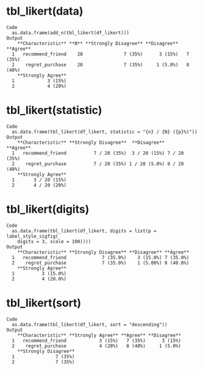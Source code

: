 # tbl_likert(data)

    Code
      as.data.frame(add_n(tbl_likert(df_likert)))
    Output
        **Characteristic** **N** **Strongly Disagree** **Disagree** **Agree**
      1   recommend_friend    20               7 (35%)      3 (15%)   7 (35%)
      2    regret_purchase    20               7 (35%)     1 (5.0%)   8 (40%)
        **Strongly Agree**
      1            3 (15%)
      2            4 (20%)

# tbl_likert(statistic)

    Code
      as.data.frame(tbl_likert(df_likert, statistic = "{n} / {N} ({p}%)"))
    Output
        **Characteristic** **Strongly Disagree**  **Disagree**    **Agree**
      1   recommend_friend          7 / 20 (35%)  3 / 20 (15%) 7 / 20 (35%)
      2    regret_purchase          7 / 20 (35%) 1 / 20 (5.0%) 8 / 20 (40%)
        **Strongly Agree**
      1       3 / 20 (15%)
      2       4 / 20 (20%)

# tbl_likert(digits)

    Code
      as.data.frame(tbl_likert(df_likert, digits = list(p = label_style_sigfig(
        digits = 3, scale = 100))))
    Output
        **Characteristic** **Strongly Disagree** **Disagree** **Agree**
      1   recommend_friend             7 (35.0%)    3 (15.0%) 7 (35.0%)
      2    regret_purchase             7 (35.0%)    1 (5.00%) 8 (40.0%)
        **Strongly Agree**
      1          3 (15.0%)
      2          4 (20.0%)

# tbl_likert(sort)

    Code
      as.data.frame(tbl_likert(df_likert, sort = "descending"))
    Output
        **Characteristic** **Strongly Agree** **Agree** **Disagree**
      1   recommend_friend            3 (15%)   7 (35%)      3 (15%)
      2    regret_purchase            4 (20%)   8 (40%)     1 (5.0%)
        **Strongly Disagree**
      1               7 (35%)
      2               7 (35%)

